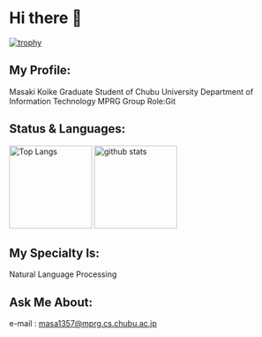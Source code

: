 # Hi there 👋

<!--
**masa1357/masa1357** is a ✨ _special_ ✨ repository because its `README.md` (this file) appears on your GitHub profile.

Here are some ideas to get you started:

- 🔭 I’m currently working on ...
- 🌱 I’m currently learning ...
- 👯 I’m looking to collaborate on ...
- 🤔 I’m looking for help with ...
- 💬 Ask me about ...
- 📫 How to reach me: ...
- 😄 Pronouns: ...
- ⚡ Fun fact: ...

[![Anurag's GitHub stats](https://github-readme-stats.vercel.app/api?username=masa1357&show_icons=true&theme=radical)](https://github.com/anuraghazra/github-readme-stats)

### Languages:
[![Top Langs](https://github-readme-stats.vercel.app/api/top-langs/?username=masa1357
)](https://github.com/anuraghazra/github-readme-stats)

-->
[![trophy](https://github-profile-trophy.vercel.app/?username=masa1357&theme=onedark&column=9
)](https://github.com/ryo-ma/github-profile-trophy)
## My Profile:
  Masaki Koike
  Graduate Student of Chubu University
  Department of Information Technology
  MPRG Group
  Role:Git

## Status & Languages:
  <p align="left"> 
    <img alt="Top Langs" height="150px" src="https://github-readme-stats.vercel.app/api/top-langs/?username=masa1357&layout=compact&show_icons=true&theme=onedark" />
    <img alt="github stats" height="150px" src="https://github-readme-stats.vercel.app/api?username=masa1357&theme=onedark&show_icons=ture" />
  </p>

## My Specialty Is:
  Natural Language Processing

## Ask Me About:
  e-mail : masa1357@mprg.cs.chubu.ac.jp
